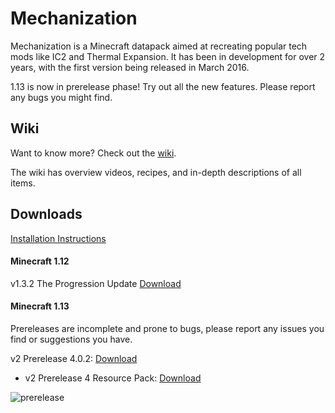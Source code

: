 # Mechanization
Mechanization is a Minecraft datapack aimed at recreating popular tech mods like IC2 and Thermal Expansion. It has been in development for over 2 years, with the first version being released in March 2016.

1.13 is now in prerelease phase! Try out all the new features. Please report any bugs you might find.

## Wiki
Want to know more? Check out the [wiki](https://github.com/ImCoolYeah105/Mechanization/wiki).

The wiki has overview videos, recipes, and in-depth descriptions of all items.

## Downloads

[Installation Instructions](https://github.com/ImCoolYeah105/Mechanization/wiki/Installion)

#### Minecraft 1.12

v1.3.2 The Progression Update [Download](https://www.dropbox.com/s/z895rnqzrk25np1/mechanization_v1.3.2.zip?dl=1)

#### Minecraft 1.13

Prereleases are incomplete and prone to bugs, please report any issues you find or suggestions you have.

v2 Prerelease 4.0.2: [Download](https://www.dropbox.com/s/icauuhviz5cibcc/Mechanization2_pre4.0.2.zip?dl=1)

* v2 Prerelease 4 Resource Pack: [Download](https://www.dropbox.com/s/qnhcksq4bk02l0w/MechanizationResources.zip?dl=1)

![prerelease](https://i.imgur.com/l24m8kg.png)

